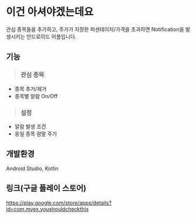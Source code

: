 # 이건 아셔야겠는데요
관심 종목들을 추가하고, 주가가 지정한 퍼센테이지/가격을 초과하면 Notification을 발생시키는 안드로이드 어플입니다.

## 기능
> ### 관심 종목
  - 종목 추가/제거
  - 종목별 알람 On/Off
> ### 설정
  - 알람 발생 조건
  - 동일 종목 람말 주기

## 개발환경
Android Studio, Kotlin

## 링크(구글 플레이 스토어)
https://play.google.com/store/apps/details?id=com.myex.youshouldcheckthis
